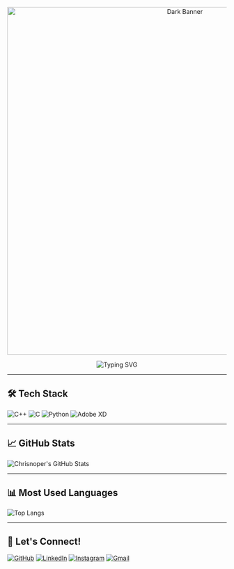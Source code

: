 <!-- Optional Dark Image Banner -->
<p align="center">
  <img src="https://imgur.com/a/AixJZKd" alt="Dark Banner" width="800"/>
</p>

<!-- Typing Animation -->
<p align="center">
  <img src="https://readme-typing-svg.demolab.com?font=Fira+Code&weight=700&size=26&pause=1000&color=00FFFF&center=true&vCenter=true&width=800&lines=Hi+I'm+Chrisnoper+Fredrik+Alexsander;Junior+Graphic+Designer+%26+C%2B%2B+Programmer;Student+at+Esa+Unggul+University+%F0%9F%93%9A;Welcome+to+my+GitHub+Profile+%F0%9F%91%8B" alt="Typing SVG" />
</p>

---

## 🛠️ Tech Stack

![C++](https://img.shields.io/badge/-C++-00599C?style=flat&logo=c%2B%2B&logoColor=white)
![C](https://img.shields.io/badge/-C-00599C?style=flat&logo=c&logoColor=white)
![Python](https://img.shields.io/badge/-Python-3776AB?style=flat&logo=python&logoColor=white)
![Adobe XD](https://img.shields.io/badge/-AdobeXD-FF61F6?style=flat&logo=adobexd&logoColor=white)

---

## 📈 GitHub Stats

![Chrisnoper's GitHub Stats](https://github-readme-stats.vercel.app/api?username=Chrisnoper&show_icons=true&theme=tokyonight)

---

## 📊 Most Used Languages

![Top Langs](https://github-readme-stats.vercel.app/api/top-langs/?username=Chrisnoper&layout=compact&theme=tokyonight)

---

## 🔗 Let's Connect!

[![GitHub](https://img.shields.io/badge/GitHub-181717?style=flat&logo=github&logoColor=white)](https://github.com/Chrisnoper)
[![LinkedIn](https://img.shields.io/badge/LinkedIn-blue?style=flat&logo=linkedin&logoColor=white)](https://www.linkedin.com/)
[![Instagram](https://img.shields.io/badge/Instagram-E4405F?style=flat&logo=instagram&logoColor=white)](https://www.instagram.com/chrisnoperfr?igsh=MTA1dnJ0bGN6ZjdnMg==)
[![Gmail](https://img.shields.io/badge/Gmail-D14836?style=flat&logo=gmail&logoColor=white)](mailto:boychrisnoper@gmail.com)
